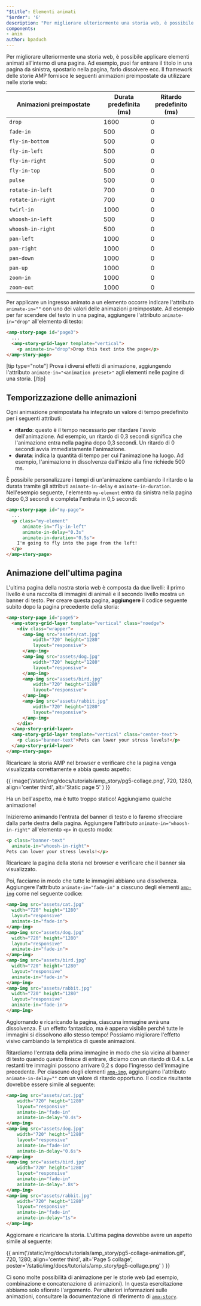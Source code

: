 ```yaml
---
"$title": Elementi animati
"$order": '6'
description: "Per migliorare ulteriormente una storia web, è possibile applicare elementi animati all'interno di una pagina. Ad esempio, puoi far entrare il titolo da ..."
components:
- anim
author: bpaduch
---
```


Per migliorare ulteriormente una storia web, è possibile applicare elementi animati all'interno di una pagina. Ad esempio, puoi far entrare il titolo in una pagina da sinistra, spostarlo nella pagina, farlo dissolvere ecc. Il framework delle storie AMP fornisce le seguenti animazioni preimpostate da utilizzare nelle storie web:

<table>
<thead><tr>
  <th width="50%">Animazioni preimpostate</th>
  <th width="25%">Durata predefinita (ms)</th>
  <th width="25%">Ritardo predefinito (ms)</th>
</tr></thead>
<tbody>
<tr>
  <td><code>drop</code></td>
  <td>1600</td>
  <td>0</td>
</tr>
<tr>
  <td><code>fade-in</code></td>
  <td>500</td>
  <td>0</td>
</tr>
<tr>
  <td><code>fly-in-bottom</code></td>
  <td>500</td>
  <td>0</td>
</tr>
<tr>
  <td><code>fly-in-left</code></td>
  <td>500</td>
  <td>0</td>
</tr>
<tr>
  <td><code>fly-in-right</code></td>
  <td>500</td>
  <td>0</td>
</tr>
<tr>
  <td><code>fly-in-top</code></td>
  <td>500</td>
  <td>0</td>
</tr>
<tr>
  <td><code>pulse</code></td>
  <td>500</td>
  <td>0</td>
</tr>
<tr>
  <td><code>rotate-in-left</code></td>
  <td>700</td>
  <td>0</td>
</tr>
<tr>
  <td><code>rotate-in-right</code></td>
  <td>700</td>
  <td>0</td>
</tr>
<tr>
  <td><code>twirl-in</code></td>
  <td>1000</td>
  <td>0</td>
</tr>
<tr>
  <td><code>whoosh-in-left</code></td>
  <td>500</td>
  <td>0</td>
</tr>
<tr>
  <td><code>whoosh-in-right</code></td>
  <td>500</td>
  <td>0</td>
</tr>
<tr>
  <td><code>pan-left</code></td>
  <td>1000</td>
  <td>0</td>
</tr>
<tr>
  <td><code>pan-right</code></td>
  <td>1000</td>
  <td>0</td>
</tr>
<tr>
  <td><code>pan-down</code></td>
  <td>1000</td>
  <td>0</td>
</tr>
<tr>
  <td><code>pan-up</code></td>
  <td>1000</td>
  <td>0</td>
</tr>
<tr>
  <td><code>zoom-in</code></td>
  <td>1000</td>
  <td>0</td>
</tr>
<tr>
  <td><code>zoom-out</code></td>
  <td>1000</td>
  <td>0</td>
</tr>
</tbody>
</table>

Per applicare un ingresso animato a un elemento occorre indicare l'attributo <code>animate-in="<em data-md-type="raw_html"><animation data-md-type="raw_html" preset></animation></em>"</code> con uno dei valori delle animazioni preimpostate. Ad esempio per far scendere del testo in una pagina, aggiungere l'attributo `animate-in="drop"` all'elemento di testo:

```html
<amp-story-page id="page3">
  ...
  <amp-story-grid-layer template="vertical">
    <p animate-in="drop">Drop this text into the page</p>
</amp-story-page>
```

[tip type="note"] Prova i diversi effetti di animazione, aggiungendo l'attributo `animate-in="<animation preset>"` agli elementi nelle pagine di una storia. [/tip]

## Temporizzazione delle animazioni

Ogni animazione preimpostata ha integrato un valore di tempo predefinito per i seguenti attributi:

- **ritardo**: questo è il tempo necessario per ritardare l'avvio dell'animazione. Ad esempio, un ritardo di 0,3 secondi significa che l'animazione entra nella pagina dopo 0,3 secondi. Un ritardo di 0 secondi avvia immediatamente l'animazione.
- **durata**: indica la quantità di tempo per cui l'animazione ha luogo. Ad esempio, l'animazione in dissolvenza dall'inizio alla fine richiede 500 ms.

È possibile personalizzare i tempi di un'animazione cambiando il ritardo o la durata tramite gli attributi `animate-in-delay` e `animate-in-duration`. Nell'esempio seguente, l'elemento `my-element` entra da sinistra nella pagina dopo 0,3 secondi e completa l'entrata in 0,5 secondi:

```html
<amp-story-page id="my-page">
  ...
  <p class="my-element"
      animate-in="fly-in-left"
      animate-in-delay="0.3s"
      animate-in-duration="0.5s">
    I'm going to fly into the page from the left!
  </p>
</amp-story-page>
```

## Animazione dell'ultima pagina

L'ultima pagina della nostra storia web è composta da due livelli: il primo livello è una raccolta di immagini di animali e il secondo livello mostra un banner di testo. Per creare questa pagina, **aggiungere** il codice seguente subito dopo la pagina precedente della storia:

```html
<amp-story-page id="page5">
  <amp-story-grid-layer template="vertical" class="noedge">
    <div class="wrapper">
      <amp-img src="assets/cat.jpg"
          width="720" height="1280"
          layout="responsive">
      </amp-img>
      <amp-img src="assets/dog.jpg"
          width="720" height="1280"
          layout="responsive">
      </amp-img>
      <amp-img src="assets/bird.jpg"
          width="720" height="1280"
          layout="responsive">
      </amp-img>
      <amp-img src="assets/rabbit.jpg"
          width="720" height="1280"
          layout="responsive">
      </amp-img>
    </div>
  </amp-story-grid-layer>
  <amp-story-grid-layer template="vertical" class="center-text">
    <p class="banner-text">Pets can lower your stress levels!</p>
  </amp-story-grid-layer>
</amp-story-page>
```

Ricaricare la storia AMP nel browser e verificare che la pagina venga visualizzata correttamente e abbia questo aspetto:

{{ image('/static/img/docs/tutorials/amp_story/pg5-collage.png', 720, 1280, align='center third', alt='Static page 5' ) }}

Ha un bell'aspetto, ma è tutto troppo statico! Aggiungiamo qualche animazione!

Inizieremo animando l'entrata del banner di testo e lo faremo sfrecciare dalla parte destra della pagina. Aggiungere l'attributo `animate-in="whoosh-in-right"` all'elemento `<p>` in questo modo:

```html
<p class="banner-text"
  animate-in="whoosh-in-right">
Pets can lower your stress levels!</p>
```

Ricaricare la pagina della storia nel browser e verificare che il banner sia visualizzato.

Poi, facciamo in modo che tutte le immagini abbiano una dissolvenza. Aggiungere l'attributo `animate-in="fade-in"` a ciascuno degli elementi [`amp-img`](../../../../documentation/components/reference/amp-img.md) come nel seguente codice:

```html
<amp-img src="assets/cat.jpg"
  width="720" height="1280"
  layout="responsive"
  animate-in="fade-in">
</amp-img>
<amp-img src="assets/dog.jpg"
  width="720" height="1280"
  layout="responsive"
  animate-in="fade-in">
</amp-img>
<amp-img src="assets/bird.jpg"
  width="720" height="1280"
  layout="responsive"
  animate-in="fade-in">
</amp-img>
<amp-img src="assets/rabbit.jpg"
  width="720" height="1280"
  layout="responsive"
  animate-in="fade-in">
</amp-img>
```

Aggiornando e ricaricando la pagina, ciascuna immagine avrà una dissolvenza. È un effetto fantastico, ma è appena visibile perché tutte le immagini si dissolvono allo stesso tempo! Possiamo migliorare l'effetto visivo cambiando la tempistica di queste animazioni.

Ritardiamo l'entrata della prima immagine in modo che sia vicina al banner di testo quando questo finisce di entrare, diciamo con un ritardo di 0.4 s. Le restanti tre immagini possono arrivare 0,2 s dopo l'ingresso dell'immagine precedente. Per ciascuno degli elementi [`amp-img`](../../../../documentation/components/reference/amp-img.md), aggiungiamo l'attributo `animate-in-delay=""` con un valore di ritardo opportuno. Il codice risultante dovrebbe essere simile al seguente:

```html
<amp-img src="assets/cat.jpg"
    width="720" height="1280"
    layout="responsive"
    animate-in="fade-in"
    animate-in-delay="0.4s">
</amp-img>
<amp-img src="assets/dog.jpg"
    width="720" height="1280"
    layout="responsive"
    animate-in="fade-in"
    animate-in-delay="0.6s">
</amp-img>
<amp-img src="assets/bird.jpg"
    width="720" height="1280"
    layout="responsive"
    animate-in="fade-in"
    animate-in-delay=".8s">
</amp-img>
<amp-img src="assets/rabbit.jpg"
    width="720" height="1280"
    layout="responsive"
    animate-in="fade-in"
    animate-in-delay="1s">
</amp-img>
```

Aggiornare e ricaricare la storia. L'ultima pagina dovrebbe avere un aspetto simile al seguente:

{{ anim('/static/img/docs/tutorials/amp_story/pg5-collage-animation.gif', 720, 1280, align='center third', alt='Page 5 collage', poster='/static/img/docs/tutorials/amp_story/pg5-collage.png' ) }}

Ci sono molte possibilità di animazione per le storie web (ad esempio, combinazione e concatenazione di animazioni). In questa esercitazione abbiamo solo sfiorato l'argomento. Per ulteriori informazioni sulle animazioni, consultare la documentazione di riferimento di [`amp-story`](../../../../documentation/components/reference/amp-story.md).
